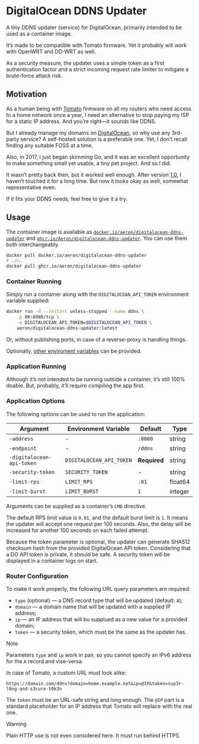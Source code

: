 # DigitalOcean DDNS Updater

A tiny DDNS updater (service) for DigitalOcean, primarily intended to be used as
a container image.

It’s made to be compatible with Tomato firmware. Yet it probably will work with
OpenWRT and DD-WRT as well.

As a security measure, the updater uses a simple token as a first authentication factor
and a strict incoming request rate limiter to mitigate a brute-force attack risk.

## Motivation

As a human being with [Tomato][freshtomato] firmware on all my routers who need access
to a home network once a year, I need an alternative to stop paying my ISP for a static
IP address. And you’re right—it sounds like DDNS.

But I already manage my domains on [DigitalOcean][digitalocean], so why use any
3rd-party service? A self-hosted solution is a preferable one. Yet, I don’t recall
finding any suitable FOSS at a time.

Also, in 2017, I just began skimming Go, and it was an excellent opportunity to make
something small yet usable, a tiny pet project. And so I did.

It wasn’t pretty back then, but it worked well enough. After version [1.0][release-1.0],
I haven’t touched it for a long time. But now it looks okay as well, somewhat
representative even.

If it fits your DDNS needs, feel free to give it a try.

[freshtomato]: https://freshtomato.org
[digitalocean]: https://digitalocean.com
[release-1.0]: https://github.com/Aeron/digitalocean-ddns-updater/releases/tag/1.0.0

## Usage

The container image is available as
[`docker.io/aeron/digitalocean-ddns-updater`][docker] and
[`ghcr.io/Aeron/digitalocean-ddns-updater`][github]. You can use them both
interchangeably.

```sh
docker pull docker.io/aeron/digitalocean-ddns-updater
# …or…
docker pull ghcr.io/aeron/digitalocean-ddns-updater
```

[docker]: https://hub.docker.com/r/aeron/digitalocean-ddns-updater
[github]: https://github.com/Aeron/digitalocean-ddns-updater/pkgs/container/digitalocean-ddns-updater

### Container Running

Simply run a container along with the `DIGITALOCEAN_API_TOKEN` environment variable
supplied:

```sh
docker run -d --restart unless-stopped --name ddns \
    -p 80:8080/tcp \
    -e DIGITALOCEAN_API_TOKEN=$DIGITALOCEAN_API_TOKEN \
    aeron/digitalocean-ddns-updater:latest
```

Or, without publishing ports, in case of a reverse-proxy is handling things.

Optionally, [other enviroment variables](#application-options) can be provided.

### Application Running

Although it’s not intended to be running outside a container, it’s still 100% doable.
But, probably, it’ll require compiling the app first.

### Application Options

The following options can be used to run the application:

| Argument                  | Environment Variable     | Default      | Type    |
| ------------------------- | ------------------------ | ------------ | ------- |
| `-address`                | -                        | `:8080`      | string  |
| `-endpoint`               | -                        | `/ddns`      | string  |
| `-digitalocean-api-token` | `DIGITALOCEAN_API_TOKEN` | **Required** | string  |
| `-security-token`         | `SECURITY_TOKEN`         | -            | string  |
| `-limit-rps`              | `LIMIT_RPS`              | `.01`        | float64 |
| `-limit-burst`            | `LIMIT_BURST`            | `1`          | integer |

Arguments can be supplied as a container’s `CMD` directive.

The default RPS limit value is `0.01`, and the default burst limit is `1`. It means the
updater will accept one request per 100 seconds. Also, the delay will be increased
for another 100 seconds on each failed attempt.

Because the token parameter is optional, the updater can generate SHA512 checksum hash
from the provided DigitalOcean API token. Considering that a DO API token is private,
it should be safe. A security token will be displayed in a container logs on start.

### Router Configuration

To make it work properly, the following URL query parameters are required:

- `type` (optional) — a DNS record type that will be updated (default: `A`);
- `domain` — a domain name that will be updated with a supplied IP address;
- `ip` — an IP address that will bu supplued as a new value for a provided domain;
- `token` — a security token, which must be the same as the updater has.

> [!NOTE]
> Parameters `type` and `ip` work in pair, so you cannot specify an IPv6 address for
> the `A` record and vise-versa.

In case of Tomato, a custom URL must look alike:

```text
https://domain.com/ddns?domain=home.example.net&ip=@IP&token=sup3r-l0ng-and-s3cure-t0k3n
```

The `token` must be an URL-safe string and long enough. The `@IP` part is a standard
placeholder for an IP address that Tomato will replace with the real one.

> [!WARNING]
> Plain HTTP use is not even considered here. It must run behind HTTPS.
